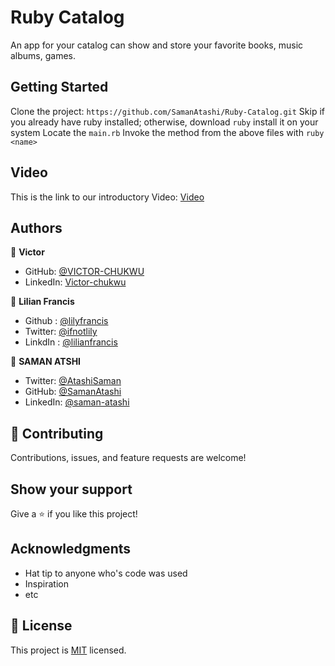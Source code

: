 # Ruby Catalog
An app for your catalog can show and store your favorite books, music albums, games.

## Getting Started
Clone the project: `https://github.com/SamanAtashi/Ruby-Catalog.git`
Skip if you already have ruby installed; otherwise, download `ruby` install it on your system
Locate the `main.rb`
Invoke the method from the above files with `ruby <name>`

## Video
This is the link to our introductory Video: [Video](https://drive.google.com/file/d/1z9GmOor_HCmi6yKbLERvBtcwVHl-B9eg/view)

## Authors

👤 **Victor**

- GitHub: [@VICTOR-CHUKWU](https://github.com/VICTOR-CHUKWU)
- LinkedIn: [Victor-chukwu](https://www.linkedin.com/in/victor-chukwu-95a020143)

👤 **Lilian Francis**

- Github : [@lilyfrancis](https://github.com/lilyfrancis)
- Twitter: [@ifnotlily](https://twitter.com/ifnotlily)
- LinkdIn : [@lilianfrancis](https://www.linkedin.com/in/lilianfrancis/)

👤 **SAMAN ATSHI**

- Twitter: [@AtashiSaman](https://twitter.com/AtashiSaman)
- GitHub: [@SamanAtashi](https://github.com/SamanAtashi)
- LinkedIn: [@saman-atashi](https://www.linkedin.com/in/saman-atashi/)

## 🤝 Contributing

Contributions, issues, and feature requests are welcome!


## Show your support

Give a ⭐️ if you like this project!

## Acknowledgments

- Hat tip to anyone who's code was used
- Inspiration
- etc

## 📝 License

This project is [MIT](./MIT.md) licensed.
